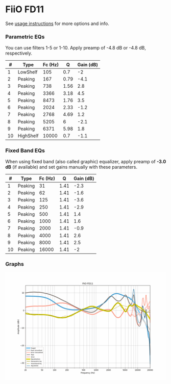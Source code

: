 # FiiO FD11
See [usage instructions](https://github.com/jaakkopasanen/AutoEq#usage) for more options and info.

### Parametric EQs
You can use filters 1-5 or 1-10. Apply preamp of -4.8 dB or -4.8 dB, respectively.

|   # | Type      |   Fc (Hz) |    Q |   Gain (dB) |
|-----|-----------|-----------|------|-------------|
|   1 | LowShelf  |       105 | 0.7  |        -2   |
|   2 | Peaking   |       167 | 0.79 |        -4.1 |
|   3 | Peaking   |       738 | 1.56 |         2.8 |
|   4 | Peaking   |      3366 | 3.18 |         4.5 |
|   5 | Peaking   |      8473 | 1.76 |         3.5 |
|   6 | Peaking   |      2024 | 2.33 |        -1.2 |
|   7 | Peaking   |      2768 | 4.69 |         1.2 |
|   8 | Peaking   |      5205 | 6    |        -2.1 |
|   9 | Peaking   |      6371 | 5.98 |         1.8 |
|  10 | HighShelf |     10000 | 0.7  |        -1.1 |

### Fixed Band EQs
When using fixed band (also called graphic) equalizer, apply preamp of **-3.0 dB** (if available) and set gains manually with these parameters.

|   # | Type    |   Fc (Hz) |    Q |   Gain (dB) |
|-----|---------|-----------|------|-------------|
|   1 | Peaking |        31 | 1.41 |        -2.3 |
|   2 | Peaking |        62 | 1.41 |        -1.6 |
|   3 | Peaking |       125 | 1.41 |        -3.6 |
|   4 | Peaking |       250 | 1.41 |        -2.9 |
|   5 | Peaking |       500 | 1.41 |         1.4 |
|   6 | Peaking |      1000 | 1.41 |         1.6 |
|   7 | Peaking |      2000 | 1.41 |        -0.9 |
|   8 | Peaking |      4000 | 1.41 |         2.6 |
|   9 | Peaking |      8000 | 1.41 |         2.5 |
|  10 | Peaking |     16000 | 1.41 |        -2   |

### Graphs
![](./FiiO%20FD11.png)
